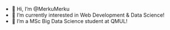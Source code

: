 - 👋 Hi, I’m @MerkuMerku
- 👀 I’m currently interested in Web Development & Data Science!
- 🌱 I’m a MSc Big Data Science student at QMUL!

<!---
MerkuMerku/MerkuMerku is a ✨ special ✨ repository because its `README.md` (this file) appears on your GitHub profile.
You can click the Preview link to take a look at your changes.
--->
